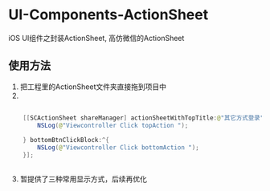 # UI-Components-ActionSheet
iOS UI组件之封装ActionSheet, 高仿微信的ActionSheet

## 使用方法
1. 把工程里的ActionSheet文件夹直接拖到项目中
2. 
```java  
  
	[[SCActionSheet shareManager] actionSheetWithTopTitle:@"其它方式登录" bottomTitle:@"验证码登录" topBtnClickBlock:^{
		NSLog(@"Viewcontroller Click topAction ");
		
	} bottomBtnClickBlock:^{
		NSLog(@"Viewcontroller Click bottomAction ");
	}];
  
```
3. 暂提供了三种常用显示方式，后续再优化
